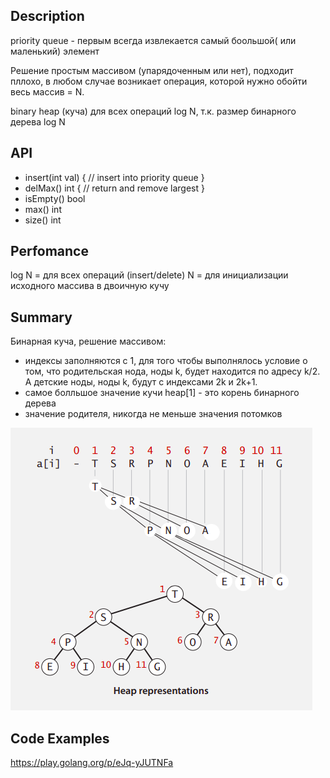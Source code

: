 
## Description 
 
 priority queue - первым всегда извлекается самый боольшой( или маленький) элемент
 
 Решение простым массивом (упарядоченным или нет), подходит пллохо, в любом случае возникает операция, которой нужно обойти весь массив = N. 

 binary heap (куча) для всех операций  log N, т.к. размер бинарного дерева log N

## API
- insert(int val) { // insert into priority queue }
- delMax() int { // return and remove largest }
- isEmpty() bool
- max() int
- size() int
## Perfomance
 log N = для всех операций (insert/delete)
 N = для инициализации исходного массива в двоичную кучу
## Summary
Бинарная куча, решение массивом:
- индексы заполняются с 1, для того чтобы выполнялось условие о том, что родительская нода, ноды k, будет находится по адресу k/2. А детские ноды, ноды k, будут с индексами 2k и 2k+1.
- самое болльшое значение кучи heap[1] - это корень бинарного дерева
- значение родителя, никогда не меньше значения потомков 

<img src="/images/BinaryHeap.png" />

## Code Examples

https://play.golang.org/p/eJq-yJUTNFa
